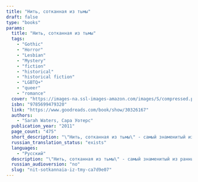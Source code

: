 ```yaml
---
title: "Нить, сотканная из тьмы"
draft: false
type: "books"
params:
  title: "Нить, сотканная из тьмы"
  tags:
    - "Gothic"
    - "Horror"
    - "Lesbian"
    - "Mystery"
    - "fiction"
    - "historical"
    - "historical fiction"
    - "LGBTQ+"
    - "queer"
    - "romance"
  cover: "https://images-na.ssl-images-amazon.com/images/S/compressed.photo.goodreads.com/books/1464726568i/30326167.jpg"
  isbn: "9785699479320"
  link: "https://www.goodreads.com/book/show/30326167"
  authors:
    - "Sarah Waters, Сара Уотерс"
  publication_year: "2011"
  page_count: "475"
  short_description: "\"Нить, сотканная из тьмы\" - самый знаменитый из ранних романов Сары Уотерс, прославленного автора \"Тонкой работы\", \"Бархатных коготков\" и \"Ночного дозора\". Замысел этой книги возник благодаря..."
  russian_translation_status: "exists"
  languages:
    - "Русский"
  description: "\"Нить, сотканная из тьмы\" - самый знаменитый из ранних романов Сары Уотерс, прославленного автора \"Тонкой работы\", \"Бархатных коготков\" и \"Ночного дозора\". Замысел этой книги возник благодаря архивным изысканиям для академической статьи о викторианском спиритизме, которую Уотерс писала параллельно с работой над \"Бархатными коготками\".Маргарет Прайор приходит в себя после смерти отца и попытки самоубийства. По настоянию старого отцовского друга она принимается навещать женскую тюрьму Миллбанк, беседовать с заключенными, оказывая им моральную поддержку. Интерес ее приковывает Селина Дауэс - трансмедиум, осужденная после того, как один из ее спиритических сеансов окончился трагически. Постепенно интерес обращается наваждением - ведь Селина уверяет, что их соединяет нить, сотканная из тьмы."
  russian_audioversion: "no"
  slug: "nit-sotkannaia-iz-tmy-ca7d9e07"
---
```

